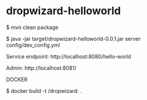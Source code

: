 dropwizard-helloworld
=====================

$ mvn clean package

$ java -jar target/dropwizard-helloworld-0.0.1.jar server config/dev_config.yml

Service endpoint: http://localhost:8080/hello-world

Admin: http://localhost:8081/

DOCKER

$ docker build -t <yourDockerHub>/dropwizard:<version> .


